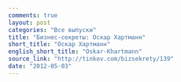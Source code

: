 ```yaml
---
comments: true
layout: post
categories: "Все выпуски"
title: "Бизнес-секреты: Оскар Хартманн"
short_title: "Оскар Хартманн"
english_short_title: "Oskar-Khartmann"
source_link: "http://tinkov.com/bizsekrety/139"
date: "2012-05-03"
---
```

